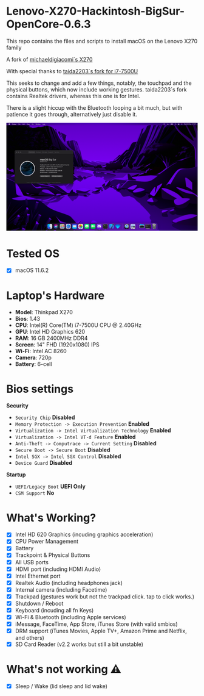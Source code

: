 # Lenovo-X270-Hackintosh-BigSur-OpenCore-0.6.3
This repo contains the files and scripts to install macOS on the Lenovo X270 family

A fork of [michaeldigiacomi´s X270](https://github.com/michaeldigiacomi/Lenovo-X270-Hackintosh-OpenCore)

With special thanks to [taida2203´s fork for i7-7500U](https://github.com/taida2203/Lenovo-X270-Hackintosh-OpenCore)

This seeks to change and add a few things, notably, the touchpad and the physical buttons, which now include working gestures. taida2203´s fork contains Realtek drivers, whereas this one is for Intel.


There is a slight hiccup with the Bluetooth looping a bit much, but with patience it goes through, alternatively just disable it.



![X270](Images/screen.png)

# Tested OS
- [x] macOS 11.6.2

# Laptop's Hardware
- <b>Model</b>: Thinkpad X270
- <b>Bios</b>: 1.43
- <b>CPU</b>: Intel(R) Core(TM) i7-7500U CPU @ 2.40GHz
- <b>GPU</b>: Intel HD Graphics 620
- <b>RAM</b>: 16 GB 2400MHz DDR4
- <b>Screen</b>: 14" FHD (1920x1080) IPS
- <b>Wi-Fi</b>: Intel AC 8260
- <b>Camera</b>: 720p
- <b>Battery</b>: 6-cell 

# Bios settings

<b>Security</b>
- `Security Chip` **Disabled**
- `Memory Protection -> Execution Prevention` **Enabled**
- `Virtualization -> Intel Virtualization Technology` **Enabled**
- `Virtualization -> Intel VT-d Feature` **Enabled**
- `Anti-Theft -> Computrace -> Current Setting` **Disabled**
- `Secure Boot -> Secure Boot` **Disabled**
- `Intel SGX -> Intel SGX Control` **Disabled**
- `Device Guard` **Disabled**

<b>Startup</b>
- `UEFI/Legacy Boot` **UEFI Only**
- `CSM Support` **No**

# What's Working?
- [x] Intel HD 620 Graphics (incuding graphics acceleration)
- [x] CPU Power Management
- [x] Battery
- [x] Trackpoint & Physical Buttons
- [x] All USB ports
- [x] HDMI port (including HDMI Audio)
- [x] Intel Ethernet port
- [x] Realtek Audio (including headphones jack)
- [x] Internal camera (including Facetime)
- [x] Trackpad (gestures work but not the trackpad click. tap to click works.)
- [x] Shutdown / Reboot 
- [x] Keyboard (incuding all fn Keys)
- [x] Wi-Fi & Bluetooth (including Apple services)
- [x] iMessage, FaceTime, App Store, iTunes Store (with valid smbios)
- [x] DRM support (iTunes Movies, Apple TV+, Amazon Prime and Netflix, and others)
- [x] SD Card Reader (v2.2 works but still a bit unstable)

# What's not working ⚠️
- [x] Sleep / Wake (lid sleep and lid wake)
